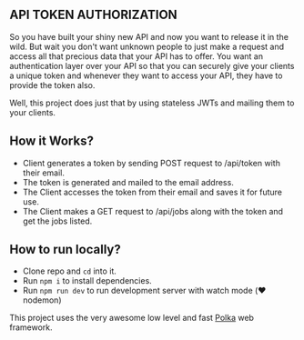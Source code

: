 ## API TOKEN AUTHORIZATION

So you have built your shiny new API and now you want to release it in the wild. But wait you don't want unknown people to just make a request and access all that precious data that your API has to offer. You want an authentication layer over your API so that you can securely give your clients a unique token and whenever they want to access your API, they have to provide the token also.

Well, this project does just that by using stateless JWTs and mailing them to your clients.


## How it Works?

* Client generates a token by sending POST request to /api/token with their email.
* The token is generated and mailed to the email address.
* The Client accesses the token from their email and saves it for future use.
* The Client makes a GET request to /api/jobs along with the token and get the jobs listed.


## How to run locally?

* Clone repo and `cd` into it.
* Run `npm i` to install dependencies.
* Run `npm run dev` to run development server with watch mode (:heart: nodemon)

This project uses the very awesome low level and fast [Polka](https://github.com/lukeed/polka) web framework.
